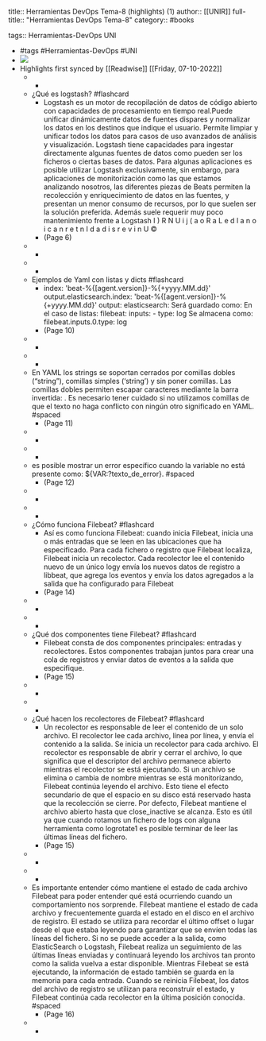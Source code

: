 title:: Herramientas DevOps Tema-8 (highlights) (1)
author:: [[UNIR]]
full-title:: "Herramientas DevOps Tema-8"
category:: #books

tags:: Herramientas-DevOps UNI

- #tags #Herramientas-DevOps #UNI
- ![](https://readwise-assets.s3.amazonaws.com/media/uploaded_book_covers/profile_22942/422bbcda-c225-4b1b-bec0-f28c0c448c44.png)
- Highlights first synced by [[Readwise]] [[Friday, 07-10-2022]]
	- -
	- ¿Qué es logstash? #flashcard
		- Logstash es un motor de recopilación de datos de código abierto con capacidades de procesamiento en tiempo real.Puede unificar dinámicamente datos de fuentes dispares y normalizar los datos en los destinos que indique el usuario. Permite limpiar y unificar todos los datos para casos de uso avanzados de análisis y visualización. Logstash  tiene  capacidades  para  ingestar  directamente  algunas  fuentes  de  datos como pueden ser los ficheros o ciertas bases de datos. Para algunas aplicaciones es posible  utilizar  Logstash  exclusivamente,  sin  embargo,  para  aplicaciones  de monitorización como las que estamos analizando nosotros, las diferentes piezas de Beats permiten la recolección y enriquecimiento de datos en las fuentes, y presentan un menor consumo de recursos, por lo que suelen ser la solución preferida. Además suele requerir muy poco mantenimiento frente a Logstash I ) R N U i j (  a o R a L  e d   l a n o i c a n r e t n I  d a d i s r e v i n U ©
		- (Page 6)
	- -
	- -
	- Ejemplos de Yaml con listas y dicts #flashcard
		- index: 'beat-%{[agent.version]}-%{+yyyy.MM.dd}'  output.elasticsearch.index: 'beat-%{[agent.version]}-%{+yyyy.MM.dd}' output:  elasticsearch: Será guardado como: En el caso de listas: filebeat:  inputs:  - type: log Se almacena como:       filebeat.inputs.0.type: log
		- (Page 10)
	- -
	- -
	- En  YAML  los  strings  se  soportan  cerrados  por  comillas  dobles  (“string”),  comillas simples  (‘string’)  y  sin  poner  comillas.  Las  comillas  dobles  permiten  escapar caracteres mediante la barra invertida: \. Es necesario tener cuidado si no utilizamos comillas de que el texto no haga conflicto con ningún otro significado en YAML. #spaced
		- (Page 11)
	- -
	- -
	- es posible mostrar un error específico cuando la variable no está presente como: ${VAR:?texto_de_error}. #spaced
		- (Page 12)
	- -
	- -
	- ¿Cómo funciona Filebeat? #flashcard
		- Así es como funciona Filebeat: cuando inicia Filebeat, inicia una o más entradas que se  leen  en  las  ubicaciones  que  ha  especificado.  Para  cada  fichero  o  registro  que Filebeat localiza, Filebeat inicia un recolector. Cada recolector lee el contenido nuevo de un único logy envía los nuevos datos de registro a libbeat, que agrega los eventos y envía los datos agregados a la salida que ha configurado para Filebeat
		- (Page 14)
	- -
	- -
	- ¿Qué dos componentes tiene Filebeat? #flashcard
		- Filebeat  consta  de  dos  componentes  principales:  entradas  y  recolectores.  Estos componentes  trabajan  juntos  para  crear  una  cola  de  registros  y  enviar  datos  de eventos a la salida que especifique.
		- (Page 15)
	- -
	- -
	- ¿Qué hacen los recolectores de Filebeat? #flashcard
		- Un recolector es responsable de leer el contenido de un solo archivo. El recolector lee cada archivo, línea por línea, y envía el contenido a la salida. Se inicia un recolector para cada archivo. El recolector es responsable de abrir y cerrar el archivo, lo que significa que el descriptor del archivo permanece abierto mientras el recolector se está  ejecutando.  Si  un  archivo  se  elimina  o  cambia  de  nombre  mientras  se  está monitorizando, Filebeat continúa leyendo el archivo. Esto tiene el efecto secundario de que el espacio en su disco está reservado hasta que la recolección se cierre. Por defecto,  Filebeat  mantiene  el  archivo  abierto  hasta  que  close_inactive  se  alcanza. Esto es útil ya que cuando rotamos un fichero de logs con alguna herramienta como logrotate1 es posible terminar de leer las últimas líneas del fichero.
		- (Page 15)
	- -
	- -
	- Es importante entender cómo mantiene el estado de cada archivo Filebeat para poder entender qué está ocurriendo cuando un comportamiento nos sorprende. Filebeat mantiene el estado de cada archivo y frecuentemente guarda el estado en el disco en el archivo de registro. El estado se utiliza para recordar el último offset o lugar desde el que estaba leyendo para garantizar que se envíen todas las líneas del fichero. Si no se puede acceder a la salida, como  ElasticSearch o Logstash, Filebeat realiza  un  seguimiento  de  las  últimas  líneas  enviadas  y  continuará  leyendo  los archivos tan pronto como la salida vuelva a estar disponible. Mientras Filebeat se está ejecutando, la información de estado también se guarda en la memoria para cada entrada. Cuando se reinicia Filebeat, los datos del archivo de registro se utilizan para reconstruir  el  estado,  y  Filebeat  continúa  cada  recolector  en  la  última  posición conocida. #spaced
		- (Page 16)
	- -